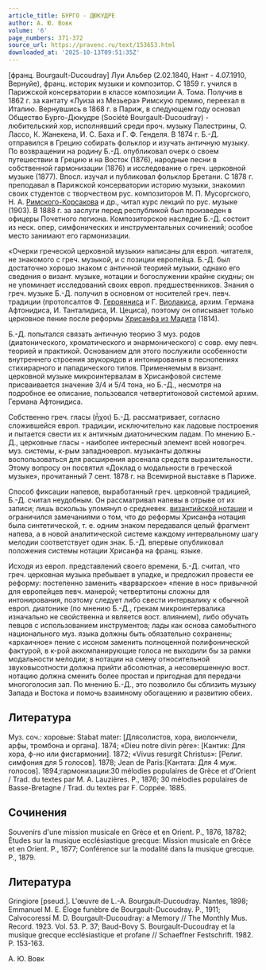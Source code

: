```yaml
---
article_title: БУРГО - ДЮКУДРЕ
author: А. Ю. Вовк
volume: '6'
page_numbers: 371-372
source_url: https://pravenc.ru/text/153653.html
downloaded_at: '2025-10-13T09:51:35Z'
---
```


[франц. Bourgault-Ducoudray] Луи Альбер (2.02.1840, Нант - 4.07.1910, Вернуйе), франц. историк музыки и композитор. С 1859 г. учился в Парижской консерватории в классе композиции А. Тома. Получив в 1862 г. за кантату «Луиза из Мезьера» Римскую премию, переехал в Италию. Вернувшись в 1868 г. в Париж, в следующем году основал Общество Бурго-Дюкудре (Société Bourgault-Ducoudray) - любительский хор, исполнявший среди проч. музыку Палестрины, О. Лассо, К. Жанекена, И. С. Баха и Г. Ф. Генделя. В 1874 г. Б.-Д. отправился в Грецию собирать фольклор и изучать античную музыку. По возвращении на родину Б.-Д. опубликовал очерк о своем путешествии в Грецию и на Восток (1876), народные песни в собственной гармонизации (1876) и исследование о греч. церковной музыке (1877). Впосл. изучал и публиковал фольклор Бретани. С 1878 г. преподавал в Парижской консерватории историю музыки, знакомил своих студентов с творчеством рус. композиторов М. П. Мусоргского, Н. А. [Римского-Корсакова](https://pravenc.ru/text/Римского-Корсакова.html) и др., читал курс лекций по рус. музыке (1903). В 1888 г. за заслуги перед республикой был произведен в офицеры Почетного легиона. Композиторское наследие Б.-Д. состоит из неск. опер, симфонических и инструментальных сочинений; особое место занимают его гармонизации.

«Очерки греческой церковной музыки» написаны для европ. читателя, не знакомого с греч. музыкой, и с позиции европейца. Б.-Д. был достаточно хорошо знаком с античной теорией музыки, однако его сведения о визант. музыке, нотации и богослужении крайне скудны; он не упоминает исследований своих европ. предшественников. Знания о греч. музыке Б.-Д. получил в основном от носителей греч. певч. традиции (протопсалтов Ф. [Героянниса](https://pravenc.ru/text/Героянниса.html) и Г. [Виолакиса](https://pravenc.ru/text/Виолакиса.html), архим. Германа Афтонидиса, И. Танталидиса, И. Цециса), поэтому он описывает только церковное пение после реформы [Хрисанфа из Мадита](<https://pravenc.ru/text/Хрисанфа из Мадита.html>) (1814).

Б.-Д. попытался связать античную теорию 3 муз. родов (диатонического, хроматического и энармонического) с совр. ему певч. теорией и практикой. Основанием для этого послужили особенности внутреннего строения звукорядов и интонирования в песнопениях стихирарного и пападического типов. Применяемым в визант. церковной музыке микроинтервалам в Хрисанфовой системе присваивается значение 3/4 и 5/4 тона, но Б.-Д., несмотря на подробное ее описание, пользовался четвертитоновой системой архим. Германа Афтонидиса.

Собственно греч. гласы (ἦχοι) Б.-Д. рассматривает, согласно сложившейся европ. традиции, исключительно как ладовые построения и пытается свести их к античным диатоническим ладам. По мнению Б.-Д., церковные гласы - наиболее интересный элемент всей новогреч. муз. системы, к-рым западноевроп. музыканты должны воспользоваться для расширения арсенала средств выразительности. Этому вопросу он посвятил «Доклад о модальности в греческой музыке», прочитанный 7 сент. 1878 г. на Всемирной выставке в Париже.

Способ фиксации напевов, выработанный греч. церковной традицией, Б.-Д. считал неудобным. Он рассматривал напевы в отрыве от их записи; лишь вскользь упомянул о средневек. [византийской нотации](<https://pravenc.ru/text/византийской нотации.html>) и ограничился замечаниями о том, что до реформы Хрисанфа нотация была синтетической, т. е. одним знаком передавался целый фрагмент напева, а в новой аналитической системе каждому интервальному шагу мелодии соответствует один знак. Б.-Д. впервые опубликовал положения системы нотации Хрисанфа на франц. языке.

Исходя из европ. представлений своего времени, Б.-Д. считал, что греч. церковная музыка пребывает в упадке, и предложил провести ее реформу: постепенно заменить «варварское» «пение в нос» привычной для европейцев певч. манерой; четвертитоны сложны для интонирования, поэтому следует либо свести интервалику к обычной европ. диатонике (по мнению Б.-Д., грекам микроинтервалика изначально не свойственна и является вост. влиянием), либо обучать певцов с использованием инструментов; лады как основа самобытного национального муз. языка должны быть обязательно сохранены; «архаичное» пение с исоном заменить полноценной полифонической фактурой, в к-рой аккомпанирующие голоса не выходили бы за рамки модальности мелодии; в нотации на смену относительной звуковысотности должна прийти абсолютная, а несовершенную вост. нотацию должна сменить более простая и пригодная для передачи многоголосия зап. По мнению Б.-Д., это позволило бы сблизить музыку Запада и Востока и помочь взаимному обогащению и развитию обеих.

## Литература

Муз. соч.: хоровые: Stabat mater: [Длясолистов, хора, виолончели, арфы, тромбона и органа]. 1874; «Dieu notre divin père»: [Кантик: Для хора, ф-но или фисгармонии]. 1872; «Vivus resurgit Christus»: [Религ. симфония для 5 голосов]. 1878; Jean de Paris:[Кантата: Для 4 муж. голосов]. 1894;гармонизации:30 mélodies populaires de Grèce et d'Orient / Trad. du textes par M. A. Lauzières. P., 1876; 30 mélodies populaires de Basse-Bretagne / Trad. du textes par F. Coppée. 1885.

## Сочинения

Souvenirs d'une mission musicale en Grèce et en Orient. P., 1876, 18782; Études sur la musique ecclésiastique grecque: Mission musicale en Grèce et en Orient. P., 1877; Conférence sur la modalité dans la musique grecque. P., 1879.

## Литература

Gringiore [pseud.]. L'œuvre de L.-A. Bourgault-Ducoudray. Nantes, 1898; Emmanuel M. E. Éloge funèbre de Bourgault-Ducoudray. P., 1911; Calvocoressi M. D. Bourgault-Ducoudray: a Memory // The Monthly Mus. Record. 1923. Vol. 53. P. 37; Baud-Bovy S. Bourgault-Ducoudray et la musique grecque ecclésiastique et profane // Schaeffner Festschrift. 1982. P. 153-163.

А. Ю. Вовк
